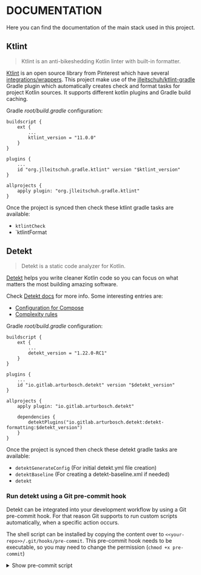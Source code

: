 # DOCUMENTATION

Here you can find the documentation of the main stack used in this project.

## Ktlint

> Ktlint is an anti-bikeshedding Kotlin linter with built-in formatter.

[Ktlint] is an open source library from Pinterest which have several [integrations/wrappers]. This project make use of the [jlleitschuh/ktlint-gradle] Gradle plugin which automatically creates check and format tasks for project Kotlin sources. It supports different kotlin plugins and Gradle build caching.


Gradle _root/build.gradle_ configuration:

```
buildscript {
    ext {
        ...
        ktlint_version = "11.0.0"
    }
}

plugins {
    ...
    id "org.jlleitschuh.gradle.ktlint" version "$ktlint_version"
}

allprojects {
    apply plugin: "org.jlleitschuh.gradle.ktlint"
}
```

Once the project is synced then check these ktlint gradle tasks are available:

- `ktlintCheck`
- `ktlintFormat

## Detekt

> Detekt is a static code analyzer for Kotlin.

[Detekt] helps you write cleaner Kotlin code so you can focus on what matters the most building amazing software.

Check [Detekt docs] for more info. Some interesting entries are:

- [Configuration for Compose]
- [Complexity rules]


Gradle _root/build.gradle_ configuration:

```
buildscript {
    ext {
        ...
        detekt_version = "1.22.0-RC1"
    }
}

plugins {
    ...
    id "io.gitlab.arturbosch.detekt" version "$detekt_version"
}

allprojects {
    apply plugin: "io.gitlab.arturbosch.detekt"

    dependencies {
        detektPlugins("io.gitlab.arturbosch.detekt:detekt-formatting:$detekt_version")
    }
}
```

Once the project is synced then check these detekt gradle tasks are available:

- `detektGenerateConfig` (For initial detekt.yml file creation)
- `detektBaseline` (For creating a detekt-baseline.xml if needed)
- `detekt`

### Run detekt using a Git pre-commit hook

Detekt can be integrated into your development workflow by using a Git pre-commit hook. For that reason Git supports to run custom scripts automatically, when a specific action occurs.

The shell script can be installed by copying the content over to `<<your-repo>>/.git/hooks/pre-commit`. This pre-commit hook needs to be executable, so you may need to change the permission (`chmod +x pre-commit`)

<details>
  <summary>Show pre-commit script</summary>

```
#!/usr/bin/env bash
echo "Running detekt check..."
OUTPUT="/tmp/detekt-$(date +%s)"
./gradlew detekt > $OUTPUT
EXIT_CODE=$?
if [ $EXIT_CODE -ne 0 ]; then
  cat $OUTPUT
  rm $OUTPUT
  echo "***********************************************"
  echo "                 Detekt failed                 "
  echo " Please fix the above issues before committing "
  echo "***********************************************"
  exit $EXIT_CODE
fi
rm $OUTPUT
```

**Note:** The pre-commit hook verification can be skipped for a certain commit like so:

`git commit --no-verify -m "commit message"` or
`git commit -n -m "commit message"`
</details>

[//]: # (Document links)

[Ktlint]: <https://pinterest.github.io/ktlint/>
[integrations/wrappers]: <https://pinterest.github.io/ktlint/install/integrations/>
[jlleitschuh/ktlint-gradle]: <https://github.com/jlleitschuh/ktlint-gradle>
[Detekt]: <https://detekt.dev/>
[Detekt docs]: <https://detekt.dev/docs/intro/>
[Configuration for Compose]: <https://detekt.dev/docs/introduction/compose>
[Complexity rules]: <https://detekt.dev/docs/rules/complexity>

